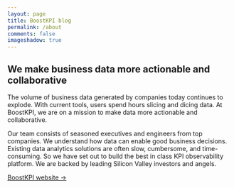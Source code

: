 ```yaml
---
layout: page
title: BoostKPI blog 
permalink: /about
comments: false
imageshadow: true
---
```


## We make business data more actionable and collaborative

The volume of business data generated by companies today continues to explode. With current tools, users spend hours slicing and dicing data. At BoostKPI, we are on a mission to make data more actionable and collaborative.

Our team consists of seasoned executives and engineers from top companies. We understand how data can enable good business decisions. Existing data analytics solutions are often slow, cumbersome, and time-consuming. So we have set out to build the best in class KPI observability platform. We are backed by leading Silicon Valley investors and angels.

<a target="_blank" href="https://boostkpi.com" class="btn btn-dark"> BoostKPI website &rarr;</a>

